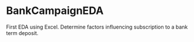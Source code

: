 # BankCampaignEDA
First EDA using Excel. Determine factors influencing subscription to a bank term deposit.
